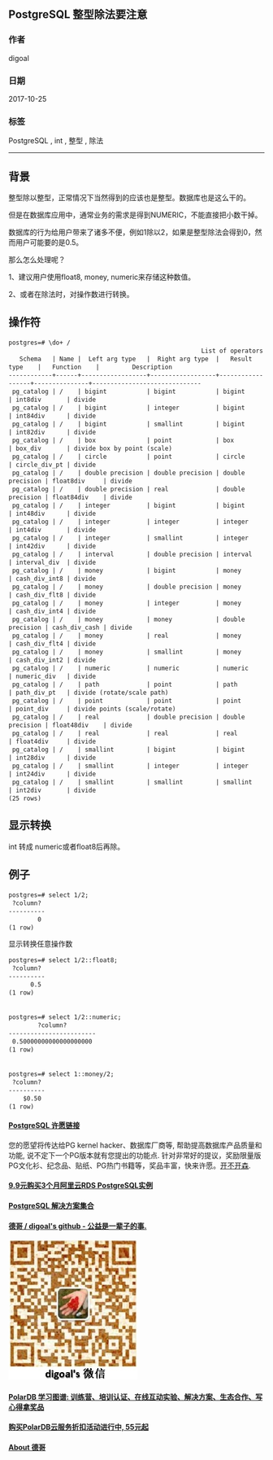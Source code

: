 ## PostgreSQL 整型除法要注意  
                                 
### 作者                
digoal                
                
### 日期                 
2017-10-25                
                  
### 标签                
PostgreSQL , int , 整型 , 除法        
                            
----                            
                             
## 背景      
整型除以整型，正常情况下当然得到的应该也是整型。数据库也是这么干的。  
  
但是在数据库应用中，通常业务的需求是得到NUMERIC，不能直接把小数干掉。  
  
数据库的行为给用户带来了诸多不便，例如1除以2，如果是整型除法会得到0，然而用户可能要的是0.5。     
    
那么怎么处理呢？    
     
1、建议用户使用float8, money, numeric来存储这种数值。  
  
2、或者在除法时，对操作数进行转换。  
    
## 操作符  
  
  
```  
postgres=# \do+ /  
                                                     List of operators  
   Schema   | Name |  Left arg type   |  Right arg type  |   Result type    |   Function    |         Description            
------------+------+------------------+------------------+------------------+---------------+------------------------------  
 pg_catalog | /    | bigint           | bigint           | bigint           | int8div       | divide  
 pg_catalog | /    | bigint           | integer          | bigint           | int84div      | divide  
 pg_catalog | /    | bigint           | smallint         | bigint           | int82div      | divide  
 pg_catalog | /    | box              | point            | box              | box_div       | divide box by point (scale)  
 pg_catalog | /    | circle           | point            | circle           | circle_div_pt | divide  
 pg_catalog | /    | double precision | double precision | double precision | float8div     | divide  
 pg_catalog | /    | double precision | real             | double precision | float84div    | divide  
 pg_catalog | /    | integer          | bigint           | bigint           | int48div      | divide  
 pg_catalog | /    | integer          | integer          | integer          | int4div       | divide  
 pg_catalog | /    | integer          | smallint         | integer          | int42div      | divide  
 pg_catalog | /    | interval         | double precision | interval         | interval_div  | divide  
 pg_catalog | /    | money            | bigint           | money            | cash_div_int8 | divide  
 pg_catalog | /    | money            | double precision | money            | cash_div_flt8 | divide  
 pg_catalog | /    | money            | integer          | money            | cash_div_int4 | divide  
 pg_catalog | /    | money            | money            | double precision | cash_div_cash | divide  
 pg_catalog | /    | money            | real             | money            | cash_div_flt4 | divide  
 pg_catalog | /    | money            | smallint         | money            | cash_div_int2 | divide  
 pg_catalog | /    | numeric          | numeric          | numeric          | numeric_div   | divide  
 pg_catalog | /    | path             | point            | path             | path_div_pt   | divide (rotate/scale path)  
 pg_catalog | /    | point            | point            | point            | point_div     | divide points (scale/rotate)  
 pg_catalog | /    | real             | double precision | double precision | float48div    | divide  
 pg_catalog | /    | real             | real             | real             | float4div     | divide  
 pg_catalog | /    | smallint         | bigint           | bigint           | int28div      | divide  
 pg_catalog | /    | smallint         | integer          | integer          | int24div      | divide  
 pg_catalog | /    | smallint         | smallint         | smallint         | int2div       | divide  
(25 rows)  
```  
  
## 显示转换  
int 转成 numeric或者float8后再除。  
  
## 例子  
  
```  
postgres=# select 1/2;  
 ?column?   
----------  
        0  
(1 row)  
```  
  
显示转换任意操作数  
  
```  
postgres=# select 1/2::float8;  
 ?column?   
----------  
      0.5  
(1 row)  
  
  
postgres=# select 1/2::numeric;  
        ?column?          
------------------------  
 0.50000000000000000000  
(1 row)  
  
  
postgres=# select 1::money/2;  
 ?column?   
----------  
    $0.50  
(1 row)  
```  
    
    
  
  
  
  
  
  
  
  
  
  
  
  
  
  
  
  
  
  
  
  
  
  
  
  
  
  
  
  
  
  
  
  
  
  
  
  
  
  
  
  
  
  
  
  
  
  
  
  
  
  
  
  
  
  
  
  
  
  
  
  
  
  
  
  
  
  
  
  
  
  
  
  
  
#### [PostgreSQL 许愿链接](https://github.com/digoal/blog/issues/76 "269ac3d1c492e938c0191101c7238216")
您的愿望将传达给PG kernel hacker、数据库厂商等, 帮助提高数据库产品质量和功能, 说不定下一个PG版本就有您提出的功能点. 针对非常好的提议，奖励限量版PG文化衫、纪念品、贴纸、PG热门书籍等，奖品丰富，快来许愿。[开不开森](https://github.com/digoal/blog/issues/76 "269ac3d1c492e938c0191101c7238216").  
  
  
#### [9.9元购买3个月阿里云RDS PostgreSQL实例](https://www.aliyun.com/database/postgresqlactivity "57258f76c37864c6e6d23383d05714ea")
  
  
#### [PostgreSQL 解决方案集合](https://yq.aliyun.com/topic/118 "40cff096e9ed7122c512b35d8561d9c8")
  
  
#### [德哥 / digoal's github - 公益是一辈子的事.](https://github.com/digoal/blog/blob/master/README.md "22709685feb7cab07d30f30387f0a9ae")
  
  
![digoal's wechat](../pic/digoal_weixin.jpg "f7ad92eeba24523fd47a6e1a0e691b59")
  
  
#### [PolarDB 学习图谱: 训练营、培训认证、在线互动实验、解决方案、生态合作、写心得拿奖品](https://www.aliyun.com/database/openpolardb/activity "8642f60e04ed0c814bf9cb9677976bd4")
  
  
#### [购买PolarDB云服务折扣活动进行中, 55元起](https://www.aliyun.com/activity/new/polardb-yunparter?userCode=bsb3t4al "e0495c413bedacabb75ff1e880be465a")
  
  
#### [About 德哥](https://github.com/digoal/blog/blob/master/me/readme.md "a37735981e7704886ffd590565582dd0")
  
